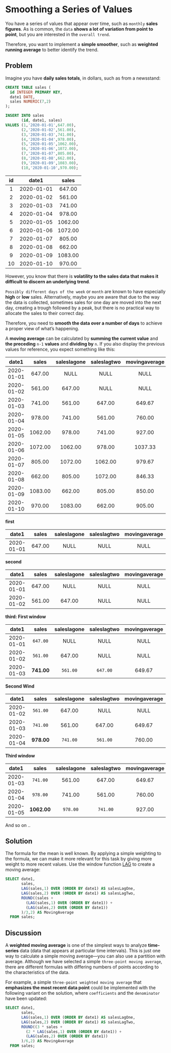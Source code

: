 # Smoothing a Series of Values 

You have a series of values that appear over time, such as `monthly` **sales figures**. As is common, the `data` **shows a lot of variation from point to point**, but you are interested in the `overall trend`.

Therefore, you want to implement a **simple smoother**, such as **weighted running average** to better identify the trend.

## Problem

Imagine you have **daily sales totals**, in dollars, such as from a newsstand:

```SQL
CREATE TABLE sales (
  id INTEGER PRIMARY KEY,
  date1 DATE,
  sales NUMERIC(7,2)
);

INSERT INTO sales
       (id, date1, sales)
VALUES (1,'2020-01-01',647.00),
       (2,'2020-01-02',561.00),
       (3,'2020-01-03',741.00),
       (4,'2020-01-04',978.00),
       (5,'2020-01-05',1062.00),
       (6,'2020-01-06',1072.00),
       (7,'2020-01-07',805.00),
       (8,'2020-01-08',662.00),
       (9,'2020-01-09',1083.00),
       (10,'2020-01-10',970.00);
```

|id |   date1    | sales|
|:-:|:----------:|:----:|
| 1 | 2020-01-01 |   647.00|
| 2 | 2020-01-02 |   561.00|
| 3 | 2020-01-03 |   741.00|
| 4 | 2020-01-04 |   978.00|
| 5 | 2020-01-05 |  1062.00|
| 6 | 2020-01-06 |  1072.00|
| 7 | 2020-01-07 |   805.00|
| 8 | 2020-01-08 |   662.00|
| 9 | 2020-01-09 |  1083.00|
|10 | 2020-01-10 |   970.00|

However, you know that there is **volatility to the sales data that makes it difficult to discern an underlying trend**.

`Possibly different days of the week` or `month` are known to have especially **high** or **low** sales. Alternatively, maybe you are aware that due to the way the data is collected, sometimes sales for one day are moved into the next day, creating a trough followed by a peak, but there is no practical way to allocate the sales to their correct day.

Therefore, you need to **smooth the data over a number of days** to achieve a proper view of what’s happening.

A **moving average** can be calculated by **summing the current value** and **the preceding** `n-1` **values** and **dividing by** `n`. If you also display the previous values for reference, you expect something like this:


|date1    |  sales  | saleslagone | saleslagtwo | movingaverage|
|:---------:|:-------:|:-----------:|:-----------:|:-------------:|
|2020-01-01 |  647.00 |        NULL |        NULL |          NULL|
|2020-01-02 |  561.00 |      647.00 |        NULL |          NULL|
|2020-01-03 |  741.00 |      561.00 |      647.00 |        649.67|
|2020-01-04 |  978.00 |      741.00 |      561.00 |        760.00|
|2020-01-05 | 1062.00 |      978.00 |      741.00 |        927.00|
|2020-01-06 | 1072.00 |     1062.00 |      978.00 |       1037.33|
|2020-01-07 |  805.00 |     1072.00 |     1062.00 |        979.67|
|2020-01-08 |  662.00 |      805.00 |     1072.00 |        846.33|
|2020-01-09 | 1083.00 |      662.00 |      805.00 |        850.00|
|2020-01-10 |  970.00 |     1083.00 |      662.00 |        905.00|


**first**

|date1    |  sales  | saleslagone | saleslagtwo | movingaverage|
|:---------:|:-------:|:-----------:|:-----------:|:-------------:|
|2020-01-01 |  647.00 |        NULL |        NULL |          NULL|

**second**

|date1    |  sales  | saleslagone | saleslagtwo | movingaverage|
|:---------:|:-------:|:-----------:|:-----------:|:-------------:|
|2020-01-01 |  647.00 |        NULL |        NULL |          NULL|
|2020-01-02 |  561.00 |      647.00 |        NULL |          NULL|

**third: First window**

|date1    |  sales  | saleslagone | saleslagtwo | movingaverage|
|:---------:|:-------:|:-----------:|:-----------:|:-------------:|
|2020-01-01 |  `647.00` |        NULL |        NULL |          NULL|
|2020-01-02 |  `561.00` |      647.00 |        NULL |          NULL|
|2020-01-03 |  **741.00** |      `561.00` |      `647.00` |        649.67|

**Second Wind**

|date1    |  sales  | saleslagone | saleslagtwo | movingaverage|
|:---------:|:-------:|:-----------:|:-----------:|:-------------:|
|2020-01-02 |  `561.00` |      647.00 |        NULL |          NULL|
|2020-01-03 |  `741.00` |      561.00 |      647.00 |        649.67|
|2020-01-04 |  **978.00** |      `741.00` |      `561.00` |        760.00|

**Third window**

|date1    |  sales  | saleslagone | saleslagtwo | movingaverage|
|:---------:|:-------:|:-----------:|:-----------:|:-------------:|
|2020-01-03 |  `741.00` |      561.00 |      647.00 |        649.67|
|2020-01-04 |  `978.00` |      741.00 |      561.00 |        760.00|
|2020-01-05 | **1062.00** |      `978.00` |      `741.00` |        927.00|

And so on ..

## Solution

The formula for the mean is well known. By applying a simple weighting to the formula, we can make it more relevant for this task by giving more weight to more recent values. Use the window function [LAG](https://github.com/lpinzari/sql-psql-udy/blob/master/08_window_functions/06_lag.md) to create a moving average:

```SQL
SELECT date1,
       sales,
       LAG(sales,1) OVER (ORDER BY date1) AS salesLagOne,
       LAG(sales,2) OVER (ORDER BY date1) AS salesLagTwo,
       ROUND((sales +
         (LAG(sales,1) OVER (ORDER BY date1)) +
         (LAG(sales,2) OVER (ORDER BY date1))
       )/3,2) AS MovingAverage
  FROM sales;
```

## Discussion

A **weighted moving average** is one of the simplest ways to analyze **time-series** data (data that appears at particular time intervals). This is just one way to calculate a simple moving average—you can also use a partition with average. Although we have selected a simple `three-point moving average`, there are different formulas with differing numbers of points according to the characteristics of the data.

For example, a simple `three-point weighted moving average` that **emphasizes the most recent data point** could be implemented with the following variant on the solution, where `coefficients` and the `denominator` have been updated:

```SQL
SELECT date1,
       sales,
       LAG(sales,1) OVER (ORDER BY date1) AS salesLagOne,
       LAG(sales,2) OVER (ORDER BY date1) AS salesLagTwo,
       ROUND((3 * sales +
         (2 * LAG(sales,1) OVER (ORDER BY date1)) +
         (LAG(sales,2) OVER (ORDER BY date1))
       )/6,2) AS MovingAverage
  FROM sales;
```
